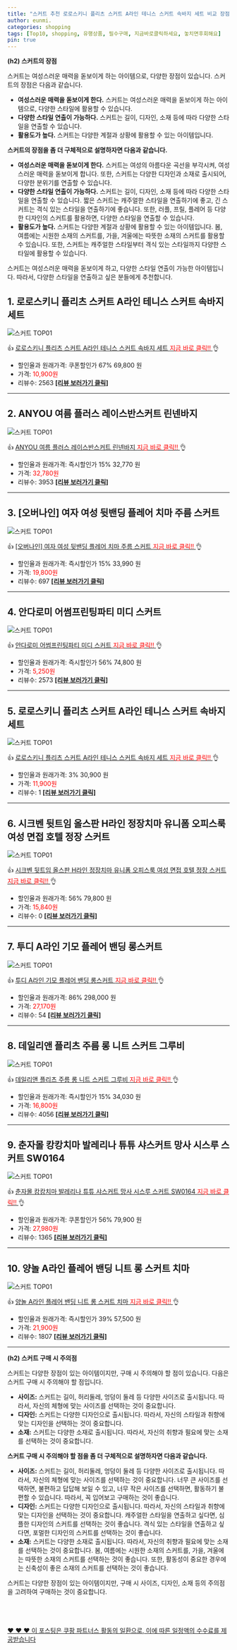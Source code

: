 ```yaml
---
title: "스커트 추천 로로스키니 플리츠 스커트 A라인 테니스 스커트 속바지 세트 비교 장점 구매시 주의사항"
author: eunmi.
categories: shopping
tags: [Top10, shopping, 유행상품, 필수구매, 지금바로클릭하세요, 놓치면후회해요]
pin: true
---
```

**(h2) 스커트의 장점**

스커트는 여성스러운 매력을 돋보이게 하는 아이템으로, 다양한 장점이 있습니다. 스커트의 장점은 다음과 같습니다.

* **여성스러운 매력을 돋보이게 한다.** 스커트는 여성스러운 매력을 돋보이게 하는 아이템으로, 다양한 스타일에 활용할 수 있습니다.
* **다양한 스타일 연출이 가능하다.** 스커트는 길이, 디자인, 소재 등에 따라 다양한 스타일을 연출할 수 있습니다.
* **활용도가 높다.** 스커트는 다양한 계절과 상황에 활용할 수 있는 아이템입니다.

**스커트의 장점을 좀 더 구체적으로 설명하자면 다음과 같습니다.**

* **여성스러운 매력을 돋보이게 한다.** 스커트는 여성의 아름다운 곡선을 부각시켜, 여성스러운 매력을 돋보이게 합니다. 또한, 스커트는 다양한 디자인과 소재로 출시되어, 다양한 분위기를 연출할 수 있습니다.
* **다양한 스타일 연출이 가능하다.** 스커트는 길이, 디자인, 소재 등에 따라 다양한 스타일을 연출할 수 있습니다. 짧은 스커트는 캐주얼한 스타일을 연출하기에 좋고, 긴 스커트는 격식 있는 스타일을 연출하기에 좋습니다. 또한, 러플, 프릴, 플레어 등 다양한 디자인의 스커트를 활용하면, 다양한 스타일을 연출할 수 있습니다.
* **활용도가 높다.** 스커트는 다양한 계절과 상황에 활용할 수 있는 아이템입니다. 봄, 여름에는 시원한 소재의 스커트를, 가을, 겨울에는 따뜻한 소재의 스커트를 활용할 수 있습니다. 또한, 스커트는 캐주얼한 스타일부터 격식 있는 스타일까지 다양한 스타일에 활용할 수 있습니다.

스커트는 여성스러운 매력을 돋보이게 하고, 다양한 스타일 연출이 가능한 아이템입니다. 따라서, 다양한 스타일을 연출하고 싶은 분들에게 추천합니다.

   

## 1. 로로스키니 플리츠 스커트 A라인 테니스 스커트 속바지 세트

![스커트 TOP01](https://thumbnail7.coupangcdn.com/thumbnails/remote/230x230ex/image/vendor_inventory/2413/bce0e7134b11ad95eb126cbfd6a4227497b97e8d014fa57746a1cb47cecd.jpg)


👍 [로로스키니 플리츠 스커트 A라인 테니스 스커트 속바지 세트 <font color=red> 지금 바로 클릭!! </font> ](https://link.coupang.com/re/AFFSDP?lptag=AF3617701&subid=GithubCoopas&pageKey=6477834157&traceid=V0-153&itemId=14166087205&vendorItemId=84686804267) 👌 


- 할인율과 원래가격: 쿠폰할인가 67%  69,800   원
- 가격: <span style='color:red'>10,900원</span>
- 리뷰수: 2563  [**[리뷰 보러가기 클릭]**](https://link.coupang.com/re/AFFSDP?lptag=AF3617701&subid=GithubCoopas&pageKey=6477834157&traceid=V0-153&itemId=14166087205&vendorItemId=84686804267)

---


   

## 2. ANYOU 여름 플러스 레이스반스커트 린넨바지

![스커트 TOP01](https://thumbnail10.coupangcdn.com/thumbnails/remote/230x230ex/image/vendor_inventory/4bed/480d8df24f928294df7798acd984a24551a115df004006f36fbe86614eca.jpg)


👍 [ANYOU 여름 플러스 레이스반스커트 린넨바지 <font color=red> 지금 바로 클릭!! </font> ](https://link.coupang.com/re/AFFSDP?lptag=AF3617701&subid=GithubCoopas&pageKey=7450562643&traceid=V0-153&itemId=19395427861&vendorItemId=86724179858) 👌 


- 할인율과 원래가격: 즉시할인가 15%  32,770   원
- 가격: <span style='color:red'>32,780원</span>
- 리뷰수: 3953  [**[리뷰 보러가기 클릭]**](https://link.coupang.com/re/AFFSDP?lptag=AF3617701&subid=GithubCoopas&pageKey=7450562643&traceid=V0-153&itemId=19395427861&vendorItemId=86724179858)

---


   

## 3. [오버나인] 여자 여성 뒷밴딩 플레어 치마 주름 스커트

![스커트 TOP01](https://thumbnail9.coupangcdn.com/thumbnails/remote/230x230ex/image/vendor_inventory/9f2e/294e2cb2501b59378a7248d592eefcbb7a5f07bdce25560e82851468595b.jpg)


👍 [[오버나인] 여자 여성 뒷밴딩 플레어 치마 주름 스커트 <font color=red> 지금 바로 클릭!! </font> ](https://link.coupang.com/re/AFFSDP?lptag=AF3617701&subid=GithubCoopas&pageKey=7575840614&traceid=V0-153&itemId=19988879332&vendorItemId=87086863881) 👌 


- 할인율과 원래가격: 즉시할인가 15%  33,990   원
- 가격: <span style='color:red'>19,800원</span>
- 리뷰수: 697  [**[리뷰 보러가기 클릭]**](https://link.coupang.com/re/AFFSDP?lptag=AF3617701&subid=GithubCoopas&pageKey=7575840614&traceid=V0-153&itemId=19988879332&vendorItemId=87086863881)

---


   

## 4. 안다로미 어썸프린팅파티 미디 스커트

![스커트 TOP01](https://thumbnail9.coupangcdn.com/thumbnails/remote/230x230ex/image/rs_quotation_api/a6mtms7t/16e7625c094e44f6b83c9bb5132ea646.jpg)


👍 [안다로미 어썸프린팅파티 미디 스커트 <font color=red> 지금 바로 클릭!! </font> ](https://link.coupang.com/re/AFFSDP?lptag=AF3617701&subid=GithubCoopas&pageKey=6211436695&traceid=V0-153&itemId=12383023611&vendorItemId=79652721548) 👌 


- 할인율과 원래가격: 즉시할인가 56%  74,800   원
- 가격: <span style='color:red'>5,250원</span>
- 리뷰수: 2573  [**[리뷰 보러가기 클릭]**](https://link.coupang.com/re/AFFSDP?lptag=AF3617701&subid=GithubCoopas&pageKey=6211436695&traceid=V0-153&itemId=12383023611&vendorItemId=79652721548)

---


   

## 5. 로로스키니 플리츠 스커트 A라인 테니스 스커트 속바지 세트

![스커트 TOP01](https://thumbnail7.coupangcdn.com/thumbnails/remote/230x230ex/image/vendor_inventory/d22c/dd1dc64577b33b53e99d315119ff281373547c53f840da3ed5e44b3efaa6.jpg)


👍 [로로스키니 플리츠 스커트 A라인 테니스 스커트 속바지 세트 <font color=red> 지금 바로 클릭!! </font> ](https://link.coupang.com/re/AFFSDP?lptag=AF3617701&subid=GithubCoopas&pageKey=6477834157&traceid=V0-153&itemId=14166087215&vendorItemId=84686804221) 👌 


- 할인율과 원래가격: 3%  30,900   원
- 가격: <span style='color:red'>11,900원</span>
- 리뷰수: 1  [**[리뷰 보러가기 클릭]**](https://link.coupang.com/re/AFFSDP?lptag=AF3617701&subid=GithubCoopas&pageKey=6477834157&traceid=V0-153&itemId=14166087215&vendorItemId=84686804221)

---


   

## 6. 시크벤 뒷트임 올스판 H라인 정장치마 유니폼 오피스룩 여성 면접 호텔 정장 스커트

![스커트 TOP01](https://thumbnail7.coupangcdn.com/thumbnails/remote/230x230ex/image/vendor_inventory/bffa/f6b3fdc488a2dbe8ccf79f9281fffeb1139f89bd7305e5700229d280628f.jpg)


👍 [시크벤 뒷트임 올스판 H라인 정장치마 유니폼 오피스룩 여성 면접 호텔 정장 스커트 <font color=red> 지금 바로 클릭!! </font> ](https://link.coupang.com/re/AFFSDP?lptag=AF3617701&subid=GithubCoopas&pageKey=7193983171&traceid=V0-153&itemId=18169669069&vendorItemId=85319099080) 👌 


- 할인율과 원래가격: 56%  79,800   원
- 가격: <span style='color:red'>15,840원</span>
- 리뷰수: 0  [**[리뷰 보러가기 클릭]**](https://link.coupang.com/re/AFFSDP?lptag=AF3617701&subid=GithubCoopas&pageKey=7193983171&traceid=V0-153&itemId=18169669069&vendorItemId=85319099080)

---


   

## 7. 투디 A라인 기모 플레어 밴딩 롱스커트

![스커트 TOP01](https://thumbnail6.coupangcdn.com/thumbnails/remote/230x230ex/image/vendor_inventory/f7e5/723eccb8fdcb4687efeaf641d328f78f76c6f8ed64de8785ec3fcbbd9f3d.png)


👍 [투디 A라인 기모 플레어 밴딩 롱스커트 <font color=red> 지금 바로 클릭!! </font> ](https://link.coupang.com/re/AFFSDP?lptag=AF3617701&subid=GithubCoopas&pageKey=6962072310&traceid=V0-153&itemId=16952871071&vendorItemId=84130225841) 👌 


- 할인율과 원래가격: 86%  298,000   원
- 가격: <span style='color:red'>27,170원</span>
- 리뷰수: 54  [**[리뷰 보러가기 클릭]**](https://link.coupang.com/re/AFFSDP?lptag=AF3617701&subid=GithubCoopas&pageKey=6962072310&traceid=V0-153&itemId=16952871071&vendorItemId=84130225841)

---


   

## 8. 데일리앤 플리츠 주름 롱 니트 스커트 그루비

![스커트 TOP01](https://thumbnail7.coupangcdn.com/thumbnails/remote/230x230ex/image/vendor_inventory/e3f0/bae3a692fece64d228def75b4367124d962480bb466e041ad64e1bbeea35.jpg)


👍 [데일리앤 플리츠 주름 롱 니트 스커트 그루비 <font color=red> 지금 바로 클릭!! </font> ](https://link.coupang.com/re/AFFSDP?lptag=AF3617701&subid=GithubCoopas&pageKey=6232734758&traceid=V0-153&itemId=12535072775&vendorItemId=79803498566) 👌 


- 할인율과 원래가격: 즉시할인가 15%  34,030   원
- 가격: <span style='color:red'>16,800원</span>
- 리뷰수: 4056  [**[리뷰 보러가기 클릭]**](https://link.coupang.com/re/AFFSDP?lptag=AF3617701&subid=GithubCoopas&pageKey=6232734758&traceid=V0-153&itemId=12535072775&vendorItemId=79803498566)

---


   

## 9. 춘자몰 캉캉치마 발레리나 튜튜 샤스커트 망사 시스루 스커트 SW0164

![스커트 TOP01](https://thumbnail8.coupangcdn.com/thumbnails/remote/230x230ex/image/vendor_inventory/d422/ee7b0ba6038363df6d07dbc810b2b0ebbb3279be911f10db4bb56c4d7563.jpg)


👍 [춘자몰 캉캉치마 발레리나 튜튜 샤스커트 망사 시스루 스커트 SW0164 <font color=red> 지금 바로 클릭!! </font> ](https://link.coupang.com/re/AFFSDP?lptag=AF3617701&subid=GithubCoopas&pageKey=128447319&traceid=V0-153&itemId=378277879&vendorItemId=86002499008) 👌 


- 할인율과 원래가격: 쿠폰할인가 56%  79,900   원
- 가격: <span style='color:red'>27,980원</span>
- 리뷰수: 1365  [**[리뷰 보러가기 클릭]**](https://link.coupang.com/re/AFFSDP?lptag=AF3617701&subid=GithubCoopas&pageKey=128447319&traceid=V0-153&itemId=378277879&vendorItemId=86002499008)

---


   

## 10. 양놀 A라인 플레어 밴딩 니트 롱 스커트 치마

![스커트 TOP01](https://thumbnail10.coupangcdn.com/thumbnails/remote/230x230ex/image/vendor_inventory/b94b/b28722366841221d6b6438777ac42d0e719a6cec68dd04e91830e0991c55.jpg)


👍 [양놀 A라인 플레어 밴딩 니트 롱 스커트 치마 <font color=red> 지금 바로 클릭!! </font> ](https://link.coupang.com/re/AFFSDP?lptag=AF3617701&subid=GithubCoopas&pageKey=6784251465&traceid=V0-153&itemId=15965390114&vendorItemId=85944243441) 👌 


- 할인율과 원래가격: 즉시할인가 39%  57,500   원
- 가격: <span style='color:red'>21,900원</span>
- 리뷰수: 1807  [**[리뷰 보러가기 클릭]**](https://link.coupang.com/re/AFFSDP?lptag=AF3617701&subid=GithubCoopas&pageKey=6784251465&traceid=V0-153&itemId=15965390114&vendorItemId=85944243441)

---
**(h2) 스커트 구매 시 주의점**

스커트는 다양한 장점이 있는 아이템이지만, 구매 시 주의해야 할 점이 있습니다. 다음은 스커트 구매 시 주의해야 할 점입니다.

* **사이즈:** 스커트는 길이, 허리둘레, 엉덩이 둘레 등 다양한 사이즈로 출시됩니다. 따라서, 자신의 체형에 맞는 사이즈를 선택하는 것이 중요합니다.
* **디자인:** 스커트는 다양한 디자인으로 출시됩니다. 따라서, 자신의 스타일과 취향에 맞는 디자인을 선택하는 것이 중요합니다.
* **소재:** 스커트는 다양한 소재로 출시됩니다. 따라서, 자신의 취향과 필요에 맞는 소재를 선택하는 것이 중요합니다.

**스커트 구매 시 주의해야 할 점을 좀 더 구체적으로 설명하자면 다음과 같습니다.**

* **사이즈:** 스커트는 길이, 허리둘레, 엉덩이 둘레 등 다양한 사이즈로 출시됩니다. 따라서, 자신의 체형에 맞는 사이즈를 선택하는 것이 중요합니다. 너무 큰 사이즈를 선택하면, 불편하고 답답해 보일 수 있고, 너무 작은 사이즈를 선택하면, 활동하기 불편할 수 있습니다. 따라서, 꼭 입어보고 구매하는 것이 좋습니다.
* **디자인:** 스커트는 다양한 디자인으로 출시됩니다. 따라서, 자신의 스타일과 취향에 맞는 디자인을 선택하는 것이 중요합니다. 캐주얼한 스타일을 연출하고 싶다면, 심플한 디자인의 스커트를 선택하는 것이 좋습니다. 격식 있는 스타일을 연출하고 싶다면, 포멀한 디자인의 스커트를 선택하는 것이 좋습니다.
* **소재:** 스커트는 다양한 소재로 출시됩니다. 따라서, 자신의 취향과 필요에 맞는 소재를 선택하는 것이 중요합니다. 봄, 여름에는 시원한 소재의 스커트를, 가을, 겨울에는 따뜻한 소재의 스커트를 선택하는 것이 좋습니다. 또한, 활동성이 중요한 경우에는 신축성이 좋은 소재의 스커트를 선택하는 것이 좋습니다.

스커트는 다양한 장점이 있는 아이템이지만, 구매 시 사이즈, 디자인, 소재 등의 주의점을 고려하여 구매하는 것이 중요합니다.<br><br><br><br><br> [ ❤ ❤ ❤ 이 포스팅은 쿠팡 파트너스 활동의 일환으로, 이에 따른 일정액의 수수료를 제공받습니다](https://link.coupang.com/a/bcEFyh)